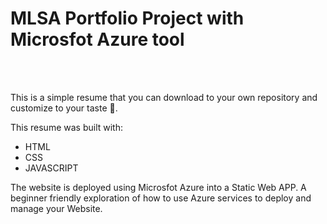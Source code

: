 <h1> <b>MLSA Portfolio Project with Microsfot Azure tool </b></h1>
</br>
</br>

This is a simple resume that you can download to your own repository and customize to your taste 🧋.

This resume was built with:
</br>
<ul>
  <li>HTML</li>
  <li>CSS</li>
  <li>JAVASCRIPT<i class="fa-solid fa-brands fa-js fa-2xl"></i></li>
</li>
</ul>


The website is deployed using Microsfot Azure into a Static Web APP.
A beginner friendly exploration of how to use Azure services to deploy and manage your Website.
